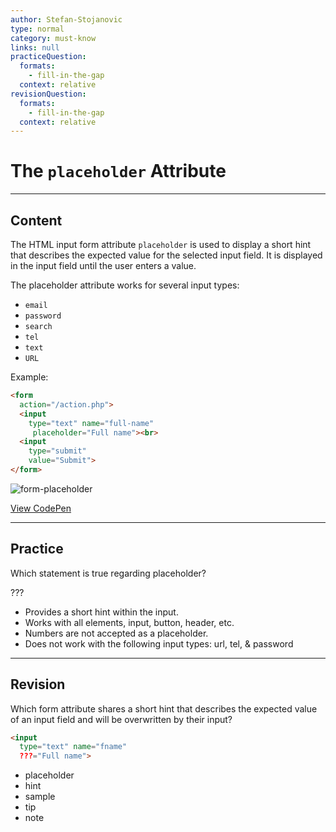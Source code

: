 ```yaml
---
author: Stefan-Stojanovic
type: normal
category: must-know
links: null
practiceQuestion:
  formats:
    - fill-in-the-gap
  context: relative
revisionQuestion:
  formats:
    - fill-in-the-gap
  context: relative
---
```


# The `placeholder` Attribute


---

## Content

The HTML input form attribute `placeholder` is used to display a short hint that describes the expected value for the selected input field. It is displayed in the input field until the user enters a value.

The placeholder attribute works for several input types:

- `email`
- `password`
- `search`
- `tel`
- `text`
- `URL`

Example:

```html
<form
  action="/action.php">
  <input
    type="text" name="full-name"
     placeholder="Full name"><br>
  <input
    type="submit"
    value="Submit">
</form>
```

![form-placeholder](https://img.enkipro.com/a02fc73d00fa313cb1087ca07e1b5417.png)

[View CodePen](https://codepen.io/enkidevs/pen/LrMJqV)


---

## Practice

Which statement is true regarding placeholder?

???

- Provides a short hint within the input.
- Works with all elements, input, button, header, etc.
- Numbers are not accepted as a placeholder.
- Does not work with the following input types: url, tel, & password


---

## Revision

Which form attribute shares a short hint that describes the expected value of an input field and will be overwritten by their input?

```html
<input
  type="text" name="fname"
  ???="Full name">
```

- placeholder
- hint
- sample
- tip
- note
